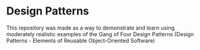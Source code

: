 # Design Patterns
This repository was made as a way to demonstrate and learn using moderately realistic examples of the Gang of Four Design Patterns (Design Patterns - Elements of Reusable Object-Oriented Software) 
